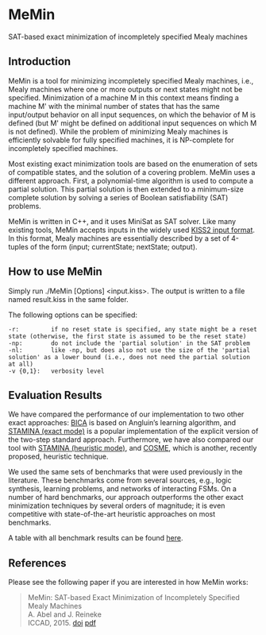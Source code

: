 # MeMin
SAT-based exact minimization of incompletely specified Mealy machines

## Introduction

MeMin is a tool for minimizing incompletely specified Mealy machines, i.e., Mealy machines where one or more outputs or next states might not be specified. Minimization of a machine M in this context means finding a machine M' with the minimal number of states that has the same input/output behavior on all input sequences, on which the behavior of M is defined (but M' might be defined on additional input sequences on which M is not defined). While the problem of minimizing Mealy machines is efficiently solvable for fully specified machines, it is NP-complete for incompletely specified machines.

Most existing exact minimization tools are based on the enumeration of sets of compatible states, and the solution of a covering problem. MeMin uses a different approach. First, a polynomial-time algorithm is used to compute a partial solution. This partial solution is then extended to a minimum-size complete solution by solving a series of Boolean satisfiability (SAT) problems.

MeMin is written in C++, and it uses MiniSat as SAT solver. Like many existing tools, MeMin accepts inputs in the widely used [KISS2 input format](http://ddd.fit.cvut.cz/prj/Benchmarks/LGSynth91.pdf). In this format, Mealy machines are essentially described by a set of 4-tuples of the form (input; currentState; nextState; output).

## How to use MeMin

Simply run ./MeMin [Options] <input.kiss>. The output is written to a file named result.kiss in the same folder.

The following options can be specified:

    -r:         if no reset state is specified, any state might be a reset state (otherwise, the first state is assumed to be the reset state)
    -np:        do not include the 'partial solution' in the SAT problem
    -nl:        like -np, but does also not use the size of the 'partial solution' as a lower bound (i.e., does not need the partial solution at all)
    -v {0,1}:   verbosity level

## Evaluation Results

We have compared the performance of our implementation to two other exact approaches: [BICA](http://www.inesc-id.pt/pt/indicadores/Ficheiros/963.pdf) is based on Angluin’s learning algorithm, and [STAMINA (exact mode)](http://web.cecs.pdx.edu/~mperkows/CLASS_573/Asynchr_Febr_2007/00259940.pdf) is a popular implementation of the explicit version of the two-step standard approach. Furthermore, we have also compared our tool with [STAMINA (heuristic mode)](http://web.cecs.pdx.edu/~mperkows/CLASS_573/Asynchr_Febr_2007/00259940.pdf), and [COSME](http://www.degruyter.com/dg/viewarticle.fullcontentlink:pdfeventlink/$002fj$002fcomp.2013.3.issue-2$002fs13537-013-0106-0$002fs13537-013-0106-0.pdf?t:ac=j$002fcomp.2013.3.issue-2$002fs13537-013-0106-0$002fs13537-013-0106-0.xml), which is another, recently proposed, heuristic technique.

We used the same sets of benchmarks that were used previously in the literature. These benchmarks come from several sources, e.g., logic synthesis, learning problems, and networks of interacting FSMs. On a number of hard benchmarks, our approach outperforms the other exact minimization techniques by several orders of magnitude; it is even competitive with state-of-the-art heuristic approaches on most benchmarks.

A table with all benchmark results can be found [here](http://embedded.cs.uni-saarland.de/tools/MeMin/results.pdf).

## References
Please see the following paper if you are interested in how MeMin works:

>  MeMin: SAT-based Exact Minimization of Incompletely Specified Mealy Machines  
>  A. Abel and J. Reineke  
>  ICCAD, 2015. [doi](http://dx.doi.org/10.1109/ICCAD.2015.7372555)  [pdf](http://embedded.cs.uni-saarland.de/publications/iccad15.pdf)
